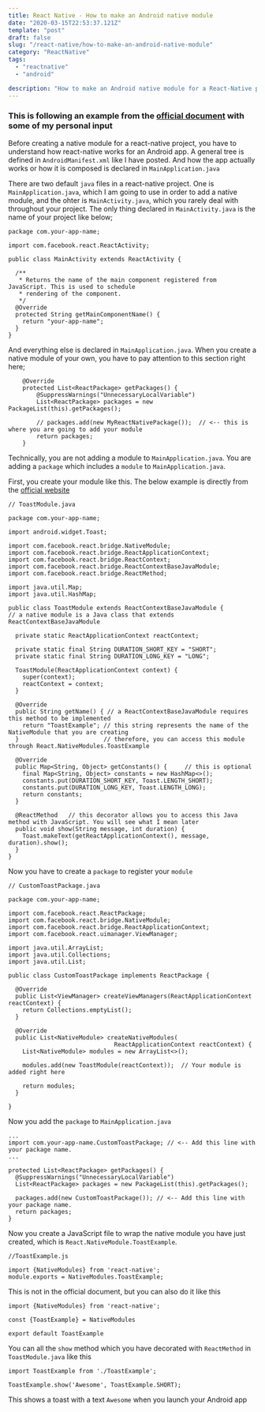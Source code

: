 ```yaml
---
title: React Native - How to make an Android native module
date: "2020-03-15T22:53:37.121Z"
template: "post"
draft: false
slug: "/react-native/how-to-make-an-android-native-module"
category: "ReactNative"
tags:
  - "reactnative"
  - "android"

description: "How to make an Android native module for a React-Native project"
---
```


### This is following an example from the [official document](https://reactnative.dev/docs/native-modules-android) with some of my personal input

Before creating a native module for a react-native project, you have to understand how react-native works for an Android app. A general tree is defined in `AndroidManifest.xml` like I have posted. And how the app actually works or how it is composed is declared in `MainApplication.java`

There are two default `java` files in a react-native project. One is `MainApplication.java`, which I am going to use in order to add a native module, and the ohter is `MainActivity.java`, which you rarely deal with throughout your project. The only thing declared in `MainActivity.java` is the name of your project like below;

```
package com.your-app-name;

import com.facebook.react.ReactActivity;

public class MainActivity extends ReactActivity {

  /**
   * Returns the name of the main component registered from JavaScript. This is used to schedule
   * rendering of the component.
   */
  @Override
  protected String getMainComponentName() {
    return "your-app-name";
  }
}
```

And everything else is declared in `MainApplication.java`. When you create a native module of your own, you have to pay attention to this section right here;

```
    @Override
    protected List<ReactPackage> getPackages() {
        @SuppressWarnings("UnnecessaryLocalVariable")
        List<ReactPackage> packages = new PackageList(this).getPackages();

        // packages.add(new MyReactNativePackage());  // <-- this is where you are going to add your module
        return packages;
    }

```

Technically, you are not adding a module to `MainApplication.java`. You are adding a `package` which includes a `module` to `MainApplication.java`.

First, you create your module like this. The below example is directly from the [official website](https://reactnative.dev/docs/native-modules-android)

```
// ToastModule.java

package com.your-app-name;

import android.widget.Toast;

import com.facebook.react.bridge.NativeModule;
import com.facebook.react.bridge.ReactApplicationContext;
import com.facebook.react.bridge.ReactContext;
import com.facebook.react.bridge.ReactContextBaseJavaModule;
import com.facebook.react.bridge.ReactMethod;

import java.util.Map;
import java.util.HashMap;

public class ToastModule extends ReactContextBaseJavaModule {
// a native module is a Java class that extends ReactContextBaseJavaModule

  private static ReactApplicationContext reactContext;

  private static final String DURATION_SHORT_KEY = "SHORT";
  private static final String DURATION_LONG_KEY = "LONG";

  ToastModule(ReactApplicationContext context) {
    super(context);
    reactContext = context;
  }

  @Override
  public String getName() { // a ReactContextBaseJavaModule requires this method to be implemented
    return "ToastExample"; // this string represents the name of the NativeModule that you are creating
  }                        // therefore, you can access this module through React.NativeModules.ToastExample

  @Override
  public Map<String, Object> getConstants() {     // this is optional
    final Map<String, Object> constants = new HashMap<>();
    constants.put(DURATION_SHORT_KEY, Toast.LENGTH_SHORT);
    constants.put(DURATION_LONG_KEY, Toast.LENGTH_LONG);
    return constants;
  }

  @ReactMethod   // this decorator allows you to access this Java method with JavaScript. You will see what I mean later
  public void show(String message, int duration) {
    Toast.makeText(getReactApplicationContext(), message, duration).show();
  }
}
```

Now you have to create a `package` to register your `module`

```
// CustomToastPackage.java

package com.your-app-name;

import com.facebook.react.ReactPackage;
import com.facebook.react.bridge.NativeModule;
import com.facebook.react.bridge.ReactApplicationContext;
import com.facebook.react.uimanager.ViewManager;

import java.util.ArrayList;
import java.util.Collections;
import java.util.List;

public class CustomToastPackage implements ReactPackage {

  @Override
  public List<ViewManager> createViewManagers(ReactApplicationContext reactContext) {
    return Collections.emptyList();
  }

  @Override
  public List<NativeModule> createNativeModules(
                              ReactApplicationContext reactContext) {
    List<NativeModule> modules = new ArrayList<>();

    modules.add(new ToastModule(reactContext));  // Your module is added right here

    return modules;
  }

}
```

Now you add the `package` to `MainApplication.java`

```
...
import com.your-app-name.CustomToastPackage; // <-- Add this line with your package name.
...

protected List<ReactPackage> getPackages() {
  @SuppressWarnings("UnnecessaryLocalVariable")
  List<ReactPackage> packages = new PackageList(this).getPackages();

  packages.add(new CustomToastPackage()); // <-- Add this line with your package name.
  return packages;
}
```

Now you create a JavaScript file to wrap the native module you have just created, which is `React.NativeModule.ToastExample`.

```
//ToastExample.js

import {NativeModules} from 'react-native';
module.exports = NativeModules.ToastExample;

```

This is not in the official document, but you can also do it like this

```
import {NativeModules} from 'react-native';

const {ToastExample} = NativeModules

export default ToastExample
```

You can all the `show` method which you have decorated with `ReactMethod` in `ToastModule.java` like this

```
import ToastExample from './ToastExample';

ToastExample.show('Awesome', ToastExample.SHORT);
```

This shows a toast with a text `Awesome` when you launch your Android app
